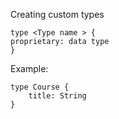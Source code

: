 Creating custom types

    type <Type name > {
    proprietary: data type
    }

Example:

    type Course {
        title: String
    }
